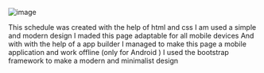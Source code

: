 ![image](https://github.com/Vitalie11/Class_Timetable/assets/86378065/c3f12244-914a-475b-8022-e42805ed0c73)

This schedule was created with the help of html and css 
I am used a simple and modern design
I maded this page adaptable for all mobile devices
And with with the help of a app builder I managed to make this page a mobile application and work offline (only for Android )
I used the bootstrap framework to make a modern and minimalist design
